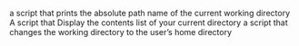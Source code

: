 a script that prints the absolute path name of the current working directory
A script that Display the contents list of your current directory
a script that changes the working directory to the user’s home directory
